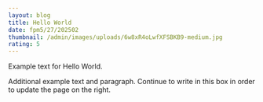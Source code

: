 ```yaml
---
layout: blog
title: Hello World
date: fpm5/27/202502
thumbnail: /admin/images/uploads/6w8xR4oLwfXFSBKB9-medium.jpg
rating: 5
---
```

Example text for Hello World. 

Additional example text and paragraph. Continue to write in this box in order to update the page on the right.
